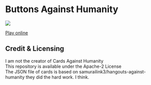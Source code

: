 # Buttons Against Humanity

[![](https://images.microbadger.com/badges/version/buttonsagainsthumanity/bah-backend.svg)](https://microbadger.com/images/buttonsagainsthumanity/bah-backend "Get your own version badge on microbadger.com")

[Play online](https://buttonsagainsthumanity.com/)

## Credit & Licensing
I am not the creator of Cards Against Humanity  
This repository is available under the Apache-2 License  
The JSON file of cards is based on samurailink3/hangouts-against-humanity they did the hard work. I think.

